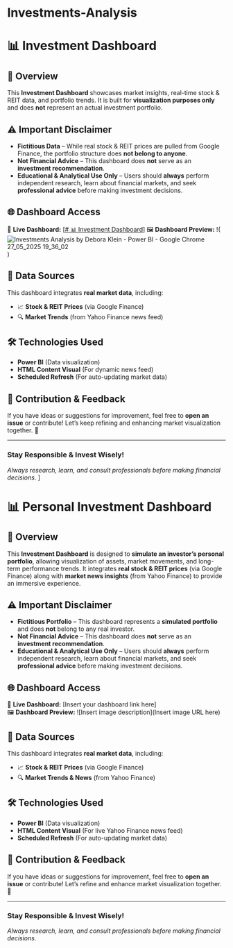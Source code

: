 # Investments-Analysis

# 📊 Investment Dashboard

## 🚀 Overview  
This **Investment Dashboard** showcases market insights, real-time stock & REIT data, and portfolio trends. It is built for **visualization purposes only** and does **not** represent an actual investment portfolio.

## ⚠️ Important Disclaimer  
- **Fictitious Data** – While real stock & REIT prices are pulled from Google Finance, the portfolio structure does **not belong to anyone**.  
- **Not Financial Advice** – This dashboard does **not** serve as an **investment recommendation**.  
- **Educational & Analytical Use Only** – Users should **always** perform independent research, learn about financial markets, and seek **professional advice** before making investment decisions.  

## 🌐 Dashboard Access  
🔗 **Live Dashboard:** [[# 📊 Investment Dashboard](https://app.powerbi.com/view?r=eyJrIjoiNDEwNWQ0YmYtN2JlNy00Mzk3LWE0NzMtYTM5ZjA5MTgwY2U4IiwidCI6IjY1OWNlMmI4LTA3MTQtNDE5OC04YzM4LWRjOWI2MGFhYmI1NyJ9)]
🖼️ **Dashboard Preview:** !(![Investments Analysis by Debora Klein - Power BI - Google Chrome 27_05_2025 19_36_02](https://github.com/user-attachments/assets/690f22ed-1ff7-4752-b98f-d30f3d2d7016)
)  
## 📡 Data Sources  
This dashboard integrates **real market data**, including:  
- 📈 **Stock & REIT Prices** (via Google Finance)  
- 🔍 **Market Trends** (from Yahoo Finance news feed)  

## 🛠️ Technologies Used  
- **Power BI** (Data visualization)  
- **HTML Content Visual** (For dynamic news feed)  
- **Scheduled Refresh** (For auto-updating market data)  

## 📢 Contribution & Feedback  
If you have ideas or suggestions for improvement, feel free to **open an issue** or contribute! Let’s keep refining and enhancing market visualization together. 🚀

---

### **Stay Responsible & Invest Wisely!**
_Always research, learn, and consult professionals before making financial decisions._
]  

# 📊 Personal Investment Dashboard

## 🚀 Overview  
This **Investment Dashboard** is designed to **simulate an investor’s personal portfolio**, allowing visualization of assets, market movements, and long-term performance trends. It integrates **real stock & REIT prices** (via Google Finance) along with **market news insights** (from Yahoo Finance) to provide an immersive experience.

## ⚠️ Important Disclaimer  
- **Fictitious Portfolio** – This dashboard represents a **simulated portfolio** and does **not** belong to any real investor.  
- **Not Financial Advice** – This dashboard does **not** serve as an **investment recommendation**.  
- **Educational & Analytical Use Only** – Users should **always** perform independent research, learn about financial markets, and seek **professional advice** before making investment decisions.

## 🌐 Dashboard Access  
🔗 **Live Dashboard:** [Insert your dashboard link here]  
🖼️ **Dashboard Preview:** ![Insert image description](Insert image URL here)  

## 📡 Data Sources  
This dashboard integrates **real market data**, including:  
- 📈 **Stock & REIT Prices** (via Google Finance)  
- 🔍 **Market Trends & News** (from Yahoo Finance)  

## 🛠️ Technologies Used  
- **Power BI** (Data visualization)  
- **HTML Content Visual** (For live Yahoo Finance news feed)  
- **Scheduled Refresh** (For auto-updating market data)  

## 📢 Contribution & Feedback  
If you have ideas or suggestions for improvement, feel free to **open an issue** or contribute! Let’s refine and enhance market visualization together. 🚀

---

### **Stay Responsible & Invest Wisely!**
_Always research, learn, and consult professionals before making financial decisions._



